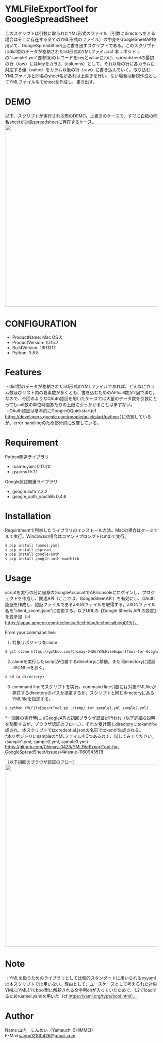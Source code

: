 # YMLFileExportTool for GoogleSpreadSheet

このスクリプトは引数に取られたYML形式のファイル（引数にdirectoryをとる場合はそこに存在する全てのYML形式のファイル）の中身をGoogleSheetAPIを用いて、GoogleSpreadSheet上に書き出すスクリプトである。このスクリプトはdict型のデータが格納されたlist形式のYMLファイル(cf 本リポジトリの"sample1.yml"要参照)のレコードをkeyとvalueにわけ、spreadsheetの最初の行（raw）にはkeyをカラム（columns）として、それ以降の行に各カラムに対応する値（value）をカラム以後の行（raw）に書き込んでいく。取り込むYMLファイルと同名のsheet名があれば上書きを行い、ない場合は新規作成としてYMLファイル名でsheetを作成し、書き出す。

# DEMO
 以下、スクリプトが実行される際のDEMO。上書きのケースで、すでに白紙の同名sheetが対象spreadsheetに存在するケース。  
 <img src="https://user-images.githubusercontent.com/89734301/156912194-520bdce3-ceba-4706-bbd9-a667233f1602.gif" width="600">
 
# CONFIGURATION
* ProductName:	Mac OS X
* ProductVersion:	10.15.7
* BuildVersion:	19H1217
* Python: 3.8.5
 
# Features
 
・dict型のデータが格納されたlist形式のYMLファイルであれば、どんなにカラム数及びリスト内の要素数が多くとも、書き込むためのAPIcall数が2回で済む。なので、今回のようなOAuth認証を用いたケースでは大量のデータ数を引数にとってもcall数の単位時間あたりの上限に引っかかることはまずない。  
・OAuth認証は基本的にGoogleのQuickstart(cf https://developers.google.com/people/quickstart/python )に依拠しているが、error handlingのため部分的に改変している。　　
 
# Requirement
 Python関連ライブラリ
* ruame.yaml 0.17.20
* gspread 5.1.1 

 Google認証関連ライブラリ
* google.auth 2.3.2
* google_auth_oauthlib 0.4.6
 
# Installation
 
Requirementで列挙したライブラリのインストール方法。Macの場合はターミナルで実行。Windowsの場合はコマンドプロンプト(cmd)で実行。  

```bash
$ pip install ruamel.yaml
$ pip install gspread
$ pip install google-auth
$ pip install google-auth-oauthlib
```

# Usage
 
scriptを実行の前に自身のGoogleAccountでAPIconsoleにログインし、プロジェクトを作成し、関連API（ここでは、GoogleSheetAPI）を有効にし、OAuth認証を作成し、認証ファイルであるJSONファイルを取得する。JSONファイル名を”client_secret.json”に変更する。以下URLの【Google Sheets API の設定】を要参照（cf https://japan.appeon.com/technical/techblog/technicalblog019/）。  

From your command line:  
1. 対象リポジトリをclone
```bash
$ git clone https://github.com/Chimay-0426/YMLFileExportTool-for-GoogleSpreadSheet.git
```
2. cloneを実行したscriptが位置するdirectoryに移動。また同directoryに認証JSONfileをおく。
```bash
$ cd (a directory)
```
3. command lineでスクリプトを実行。command line引数には対象YMLfileが存在するdirectoryのパスを指定するか、スクリプトと同じdirectoryにあるYMLfileを指定する。
```bash
$ python YMLFileExportTool.py ./temp/ (or sample1.yml sample2.yml)
```
*一回目の実行時にはGoogleAPIの初回ブラウザ認証が行われ（以下詳細な説明を割愛するが、ブラウザ認証のフロー。）、それを受け同じdirectoryにtokenが生成され、本スクリプトではcredential.jsonの名前でtokenが生成される。  
*本リポジトリにsampleのYMLファイルを3つあるので、試してみてください。(sample1.yml, sample2.yml, sample3.yml)  
https://github.com/Chimay-0426/YMLFileExportTool-for-GoogleSpreadSheet/issues/4#issue-1160943578

（以下初回のブラウザ認証のフロー）  
  <img src="https://user-images.githubusercontent.com/89734301/156970130-538e1cfe-29a0-4e31-93f1-80eeceea1934.gif" width="600">
 
 
# Note

・YMLを扱うためのライブラリとして比較的スタンダードに用いられるpyyamlは本スクリプトでは用いない。理由として、ユースケースとして考えられた対象YMLにYML1.1でbool型に解釈される文字列onが入っていたためで、1.2でloadするためruamel.yamlを用いた（cf https://yaml.org/type/bool.html）。

 
# Author

Name 山内　しんめい（Yamauchi SHIMMEI）  
E-Mail saepo12100426@gmail.com  
